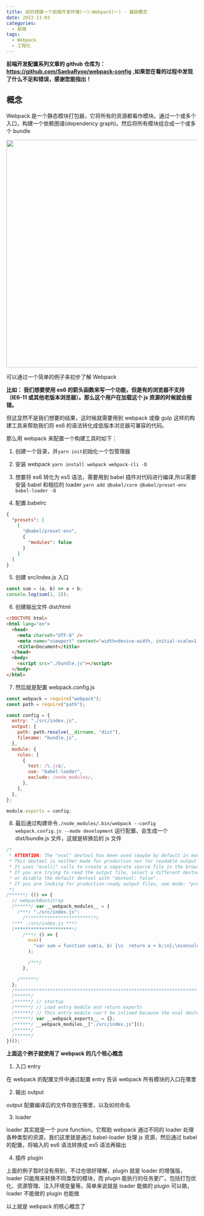```yaml
---
title: 如何搭建一个前端开发环境(一):Webpack(一) - 基础概念
date: 2022-11-03
categories:
  - 前端
tags:
  - Webpack
  - 工程化
---
```


**前端开发配置系列文章的 github 仓库为： https://github.com/SaebaRyoo/webpack-config ,如果您在看的过程中发现了什么不足和错误，感谢您能指出！**

## 概念

Webpack 是一个静态模块打包器，它将所有的资源都看作模块。通过一个或多个入口，构建一个依赖图谱(dependency graph)。然后将所有模块组合成一个或多个 bundle

<div align="center">
   <img src="https://i.postimg.cc/JzjqbKNW/image.png" width = "600" alt="" align=center />
</div>

可以通过一个简单的例子来初步了解 Webpack

**比如： 我们想要使用 es6 的箭头函数来写一个功能，但是有的浏览器不支持（IE6-11 或其他老版本浏览器）。那么这个用户在加载这个 js 资源的时候就会报错。**

但这显然不是我们想要的结果，这时候就需要用到 webpack 或像 gulp 这样的构建工具来帮助我们将 es6 的语法转化成低版本浏览器可兼容的代码。

那么用 webpack 来配置一个构建工具时如下：

1. 创建一个目录，并`yarn init`初始化一个包管理器

2. 安装 webpack `yarn install webpack webpack-cli -D`

3. 想要将 es6 转化为 es5 语法，需要用到 babel 插件对代码进行编译,所以需要安装 babel 和相应的 loader `yarn add @babel/core @babel/preset-env babel-loader -D`
4. 配置.babelrc

```json
{
  "presets": [
    [
      "@babel/preset-env",
      {
        "modules": false
      }
    ]
  ]
}
```

5. 创建 src/index.js 入口

```js
const sum = (a, b) => a + b;
console.log(sum(1, 2));
```

6. 创建输出文件 dist/html

```html
<!DOCTYPE html>
<html lang="en">
  <head>
    <meta charset="UTF-8" />
    <meta name="viewport" content="width=device-width, initial-scale=1.0" />
    <title>Document</title>
  </head>
  <body>
    <script src="./bundle.js"></script>
  </body>
</html>
```

7. 然后就是配置 webpack.config.js

```js
const webpack = require("webpack");
const path = require("path");

const config = {
  entry: "./src/index.js",
  output: {
    path: path.resolve(__dirname, "dist"),
    filename: "bundle.js",
  },
  module: {
    rules: [
      {
        test: /\.js$/,
        use: "babel-loader",
        exclude: /node_modules/,
      },
    ],
  },
};

module.exports = config;
```

8. 最后通过构建命令`./node_modules/.bin/webpack --config webpack.config.js --mode development` 运行配置，会生成一个 dist/bundle.js 文件，这就是转换后的 js 文件

```js
/*
 * ATTENTION: The "eval" devtool has been used (maybe by default in mode: "development").
 * This devtool is neither made for production nor for readable output files.
 * It uses "eval()" calls to create a separate source file in the browser devtools.
 * If you are trying to read the output file, select a different devtool (https://webpack.js.org/configuration/devtool/)
 * or disable the default devtool with "devtool: false".
 * If you are looking for production-ready output files, see mode: "production" (https://webpack.js.org/configuration/mode/).
 */
/******/ (() => {
  // webpackBootstrap
  /******/ var __webpack_modules__ = {
    /***/ "./src/index.js":
      /*!**********************!*\
  !*** ./src/index.js ***!
  \**********************/
      /***/ () => {
        eval(
          "var sum = function sum(a, b) {\n  return a + b;\n};\nconsole.log(sum(1, 2));\n\n//# sourceURL=webpack://webpack-config/./src/index.js?"
        );

        /***/
      },

    /******/
  };
  /************************************************************************/
  /******/
  /******/ // startup
  /******/ // Load entry module and return exports
  /******/ // This entry module can't be inlined because the eval devtool is used.
  /******/ var __webpack_exports__ = {};
  /******/ __webpack_modules__["./src/index.js"]();
  /******/
  /******/
})();
```

**上面这个例子就使用了 webpack 的几个核心概念**

1. 入口 entry

在 webpack 的配置文件中通过配置 entry 告诉 webpack 所有模块的入口在哪里

2. 输出 output

output 配置编译后的文件存放在哪里，以及如何命名

3. loader

loader 其实就是一个 pure function，它帮助 webpack 通过不同的 loader 处理各种类型的资源，我们这里就是通过 babel-loader 处理 js 资源，然后通过 babel 的配置，将输入的 es6 语法转换成 es5 语法再输出

4. 插件 plugin

上面的例子暂时没有用到，不过也很好理解，plugin 就是 loader 的增强版，loader 只能用来转换不同类型的模块，而 plugin 能执行的任务更广。包括打包优化、资源管理、注入环境变量等。简单来说就是 loader 能做的 plugin 可以做，loader 不能做的 plugin 也能做

以上就是 webpack 的核心概念了
